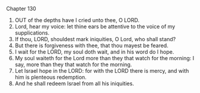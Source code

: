 

Chapter 130

1. OUT of the depths have I cried unto thee, O LORD.
2. Lord, hear my voice: let thine ears be attentive to the voice of my supplications.
3. If thou, LORD, shouldest mark iniquities, O Lord, who shall stand?
4. But there is forgiveness with thee, that thou mayest be feared.
5. I wait for the LORD, my soul doth wait, and in his word do I hope.
6. My soul waiteth for the Lord more than they that watch for the morning: I say, more than they that watch for the morning.
7. Let Israel hope in the LORD: for with the LORD there is mercy, and with him is plenteous redemption.
8. And he shall redeem Israel from all his iniquities.
